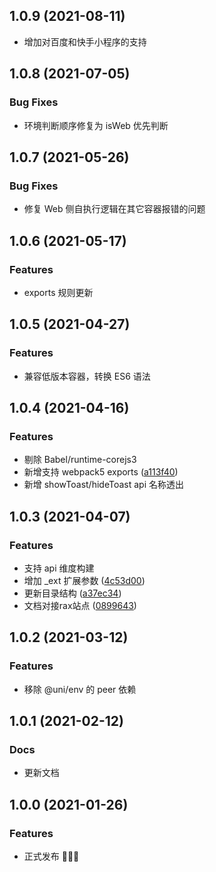 ## 1.0.9 (2021-08-11)

* 增加对百度和快手小程序的支持

## 1.0.8 (2021-07-05)

### Bug Fixes

* 环境判断顺序修复为 isWeb 优先判断

## 1.0.7 (2021-05-26)

### Bug Fixes

* 修复 Web 侧自执行逻辑在其它容器报错的问题

## 1.0.6 (2021-05-17)

### Features

* exports 规则更新

## 1.0.5 (2021-04-27)

### Features

* 兼容低版本容器，转换 ES6 语法

## 1.0.4 (2021-04-16)

### Features

* 剔除 Babel/runtime-corejs3 
* 新增支持 webpack5 exports ([a113f40](https://github.com/raxjs/universal-api/commit/a113f4034a35c2d5325536026d825175aa889dfd))
* 新增 showToast/hideToast api 名称透出

## 1.0.3 (2021-04-07)

### Features

* 支持 api 维度构建
* 增加 _ext 扩展参数 ([4c53d00](https://github.com/raxjs/universal-api/commit/4c53d006bd52a53a368132e63a75a94f490f43dc))
* 更新目录结构 ([a37ec34](https://github.com/raxjs/universal-api/commit/a37ec343ec1afb455458a6be27af932052654b58))
* 文档对接rax站点 ([0899643](https://github.com/raxjs/universal-api/commit/089964320fee0163bfd62b529ec8c93e85ad46da))

## 1.0.2 (2021-03-12)

### Features

* 移除 @uni/env 的 peer 依赖

## 1.0.1 (2021-02-12)

### Docs

* 更新文档

## 1.0.0 (2021-01-26)

### Features

* 正式发布 🎉🎉🎉
